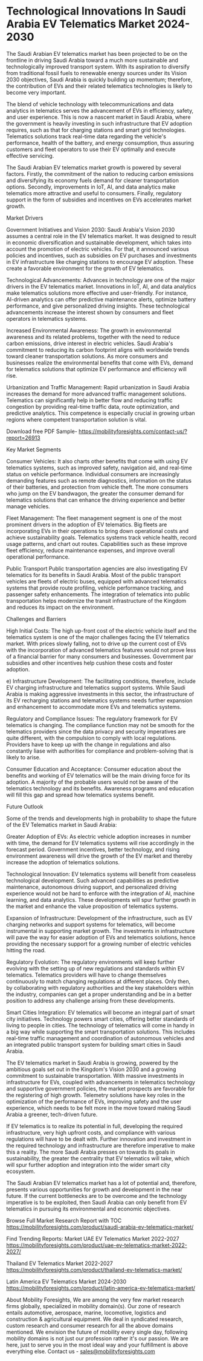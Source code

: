 # Technological Innovations In Saudi Arabia EV Telematics Market 2024-2030 #


The Saudi Arabian EV telematics market has been projected to be on the frontline in driving Saudi Arabia toward a much more sustainable and technologically improved transport system. With its aspiration to diversify from traditional fossil fuels to renewable energy sources under its Vision 2030 objectives, Saudi Arabia is quickly building up momentum; therefore, the contribution of EVs and their related telematics technologies is likely to become very important.

The blend of vehicle technology with telecommunications and data analytics in telematics serves the advancement of EVs in efficiency, safety, and user experience. This is now a nascent market in Saudi Arabia, where the government is heavily investing in such infrastructure that EV adoption requires, such as that for charging stations and smart grid technologies. Telematics solutions track real-time data regarding the vehicle's performance, health of the battery, and energy consumption, thus assuring customers and fleet operators to use their EV optimally and execute effective servicing.

The Saudi Arabian EV telematics market growth is powered by several factors. Firstly, the commitment of the nation to reducing carbon emissions and diversifying its economy fuels demand for cleaner transportation options. Secondly, improvements in IoT, AI, and data analytics make telematics more attractive and useful to consumers. Finally, regulatory support in the form of subsidies and incentives on EVs accelerates market growth.

Market Drivers

Government Initiatives and Vision 2030:
Saudi Arabia's Vision 2030 assumes a central role in the EV telematics market. It was designed to result in economic diversification and sustainable development, which takes into account the promotion of electric vehicles. For that, it announced various policies and incentives, such as subsidies on EV purchases and investments in EV infrastructure like charging stations to encourage EV adoption. These create a favorable environment for the growth of EV telematics.

Technological Advancements:
Advances in technology are one of the major drivers in the EV telematics market. Innovations in IoT, AI, and data analytics make telematics solutions more effective and user-friendly. For instance, AI-driven analytics can offer predictive maintenance alerts, optimize battery performance, and give personalized driving insights. These technological advancements increase the interest shown by consumers and fleet operators in telematics systems.

Increased Environmental Awareness:
The growth in environmental awareness and its related problems, together with the need to reduce carbon emissions, drive interest in electric vehicles. Saudi Arabia's commitment to reducing its carbon footprint aligns with worldwide trends toward cleaner transportation solutions. As more consumers and businesses realize the environmental benefits that come with EVs, demand for telematics solutions that optimize EV performance and efficiency will rise.

Urbanization and Traffic Management:
Rapid urbanization in Saudi Arabia increases the demand for more advanced traffic management solutions. Telematics can significantly help in better flow and reducing traffic congestion by providing real-time traffic data, route optimization, and predictive analytics. This competence is especially crucial in growing urban regions where competent transportation solution is vital.



Download free PDF Sample- https://mobilityforesights.com/contact-us/?report=26913



Key Market Segments

Consumer Vehicles:
It also charts other benefits that come with using EV telematics systems, such as improved safety, navigation aid, and real-time status on vehicle performance. Individual consumers are increasingly demanding features such as remote diagnostics, information on the status of their batteries, and protection from vehicle theft. The more consumers who jump on the EV bandwagon, the greater the consumer demand for telematics solutions that can enhance the driving experience and better manage vehicles.

Fleet Management:
The fleet management segment is one of the most prominent drivers in the adoption of EV telematics. Big fleets are incorporating EVs in their operations to bring down operational costs and achieve sustainability goals. Telematics systems track vehicle health, record usage patterns, and chart out routes. Capabilities such as these improve fleet efficiency, reduce maintenance expenses, and improve overall operational performance.

Public Transport
Public transportation agencies are also investigating EV telematics for its benefits in Saudi Arabia. Most of the public transport vehicles are fleets of electric buses, equipped with advanced telematics systems that provide route profiling, vehicle performance tracking, and passenger safety enhancements. The integration of telematics into public transportation helps modernize the transit infrastructure of the Kingdom and reduces its impact on the environment.

Challenges and Barriers

High Initial Costs:
The high up-front cost of the electric vehicle itself and the telematics system is one of the major challenges facing the EV telematics market. With prices slowly falling, not to drive up the current cost of EVs with the incorporation of advanced telematics features would not prove less of a financial barrier for many consumers and businesses. Government par subsidies and other incentives help cushion these costs and foster adoption.

e) Infrastructure Development:
The facilitating conditions, therefore, include EV charging infrastructure and telematics support systems. While Saudi Arabia is making aggressive investments in this sector, the infrastructure of its EV recharging stations and telematics systems needs further expansion and enhancement to accommodate more EVs and telematics systems. 

Regulatory and Compliance Issues:
The regulatory framework for EV telematics is changing. The compliance function may not be smooth for the telematics providers since the data privacy and security imperatives are quite different, with the compulsion to comply with local regulations. Providers have to keep up with the change in regulations and also constantly liase with authorities for compliance and problem-solving that is likely to arise.

Consumer Education and Acceptance:
Consumer education about the benefits and working of EV telematics will be the main driving force for its adoption. A majority of the probable users would not be aware of the telematics technology and its benefits. Awareness programs and education will fill this gap and spread how telematics systems benefit.


Future Outlook

Some of the trends and developments high in probability to shape the future of the EV Telematics market in Saudi Arabia:

Greater Adoption of EVs:
As electric vehicle adoption increases in number with time, the demand for EV telematics systems will rise accordingly in the forecast period. Government incentives, better technology, and rising environment awareness will drive the growth of the EV market and thereby increase the adoption of telematics solutions.

Technological Innovation:
EV telematics systems will benefit from ceaseless technological development. Such advanced capabilities as predictive maintenance, autonomous driving support, and personalized driving experience would not be hard to enforce with the integration of AI, machine learning, and data analytics. These developments will spur further growth in the market and enhance the value proposition of telematics systems.

Expansion of Infrastructure:
Development of the infrastructure, such as EV charging networks and support systems for telematics, will become instrumental in supporting market growth. The investments in infrastructure will pave the way for easier adoption of EVs and telematics solutions, hence providing the necessary support for a growing number of electric vehicles hitting the road.

Regulatory Evolution:
The regulatory environments will keep further evolving with the setting up of new regulations and standards within EV telematics. Telematics providers will have to change themselves continuously to match changing regulations at different places. Only then, by collaborating with regulatory authorities and the key stakeholders within the industry, companies can get a proper understanding and be in a better position to address any challenge arising from these developments.

Smart Cities Integration:
EV telematics will become an integral part of smart city initiatives. Technology powers smart cities, offering better standards of living to people in cities. The technology of telematics will come in handy in a big way while supporting the smart transportation solutions. This includes real-time traffic management and coordination of autonomous vehicles and an integrated public transport system for building smart cities in Saudi Arabia.


The EV telematics market in Saudi Arabia is growing, powered by the ambitious goals set out in the Kingdom's Vision 2030 and a growing commitment to sustainable transportation. With massive investments in infrastructure for EVs, coupled with advancements in telematics technology and supportive government policies, the market prospects are favorable for the registering of high growth. Telemetry solutions have key roles in the optimization of the performance of EVs, improving safety and the user experience, which needs to be felt more in the move toward making Saudi Arabia a greener, tech-driven future.

If EV telematics is to realize its potential in full, developing the required infrastructure, very high upfront costs, and compliance with various regulations will have to be dealt with. Further innovation and investment in the required technology and infrastructure are therefore imperative to make this a reality. The more Saudi Arabia presses on towards its goals in sustainability, the greater the centrality that EV telematics will take, which will spur further adoption and integration into the wider smart city ecosystem.

The Saudi Arabian EV telematics market has a lot of potential and, therefore, presents various opportunities for growth and development in the near future. If the current bottlenecks are to be overcome and the technology imperative is to be exploited, then Saudi Arabia can only benefit from EV telematics in pursuing its environmental and economic objectives.



Browse Full Market Research Report with TOC https://mobilityforesights.com/product/saudi-arabia-ev-telematics-market/


Find Trending Reports:
Market UAE EV Telematics Market 2022-2027 https://mobilityforesights.com/product/uae-ev-telematics-market-2022-2027/ 




Thailand EV Telematics Market 2022-2027 https://mobilityforesights.com/product/thailand-ev-telematics-market/


Latin America EV Telematics Market 2024-2030 https://mobilityforesights.com/product/latin-america-ev-telematics-market/



About Mobility Foresights,
We are among the very few market research firms globally, specialized in mobility domain(s). Our zone of research entails automotive, aerospace, marine, locomotive, logistics and construction & agricultural equipment. We deal in syndicated research, custom research and consumer research for all the above domains mentioned.
We envision the future of mobility every single day, following mobility domains is not just our profession rather it's our passion. We are here, just to serve you in the most ideal way and your fulfillment is above everything else. Contact us -  sales@mobilityforesights.com 






